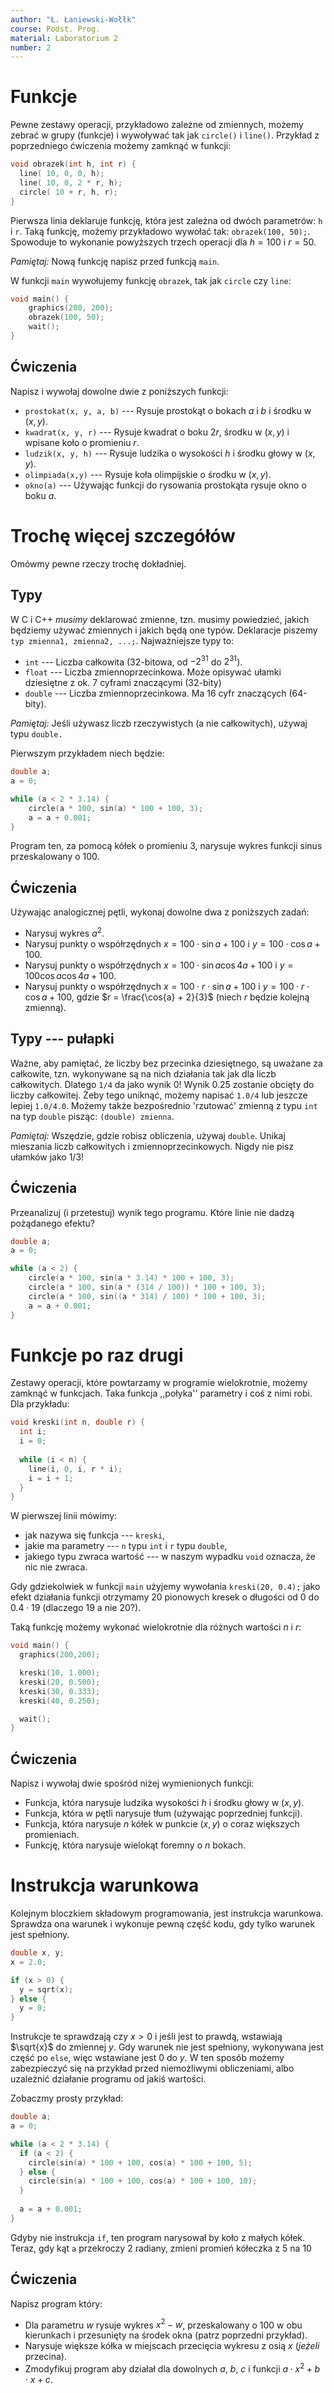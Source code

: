 ```yaml
---
author: "Ł. Łaniewski-Wołłk"
course: Podst. Prog.
material: Laboratorium 2
number: 2
---
```


# Funkcje
Pewne zestawy operacji, przykładowo zależne od zmiennych, możemy zebrać w grupy (funkcje) i wywoływać tak jak `circle()` i `line()`.
Przykład z poprzedniego ćwiczenia możemy zamknąć w funkcji:
```c++
void obrazek(int h, int r) {
  line( 10, 0, 0, h);
  line( 10, 0, 2 * r, h);
  circle( 10 + r, h, r);
}
```

Pierwsza linia deklaruje funkcję, która jest zależna od dwóch parametrów: `h` i `r`.
Taką funkcję, możemy przykładowo wywołać tak: `obrazek(100, 50);`.
Spowoduje to wykonanie powyższych trzech operacji dla $h = 100$ i $r = 50$.

_Pamiętaj:_ Nową funkcję napisz przed funkcją `main`.

W funkcji `main` wywołujemy funkcję `obrazek`, tak jak `circle` czy `line`:
```c++
void main() {
    graphics(200, 200);
    obrazek(100, 50);	
    wait();
}
```

## Ćwiczenia
Napisz i wywołaj dowolne dwie z poniższych funkcji:

- `prostokat(x, y, a, b)` --- Rysuje prostokąt o bokach $a$ i $b$ i środku w $(x, y)$.
- `kwadrat(x, y, r)` --- Rysuje kwadrat o boku $2r$, środku w $(x, y)$ i wpisane koło o promieniu $r$.
- `ludzik(x, y, h)` --- Rysuje ludzika o wysokości $h$ i środku głowy w $(x, y)$.
- `olimpiada(x,y)` --- Rysuje koła olimpijskie o środku w $(x, y)$.
- `okno(a)` --- Używając funkcji do rysowania prostokąta rysuje okno o boku $a$.

# Trochę więcej szczegółów
Omówmy pewne rzeczy trochę dokładniej.

## Typy
W C i C++ _musimy_ deklarować zmienne, tzn. musimy powiedzieć, jakich będziemy używać zmiennych i jakich będą one typów.
Deklaracje piszemy `typ zmienna1, zmienna2, ...;`.
Najważniejsze typy to:

- `int` --- Liczba całkowita (32-bitowa, od $-2^{31}$ do $2^{31}$).
- `float` --- Liczba zmiennoprzecinkowa.
Może opisywać ułamki dziesiętne z ok. 7 cyframi znaczącymi (32-bity)
- `double` --- Liczba zmiennoprzecinkowa.
Ma 16 cyfr znaczących (64-bity).

_Pamiętaj:_ Jeśli używasz liczb rzeczywistych (a nie całkowitych), używaj typu `double.`

Pierwszym przykładem niech będzie:
```c++
double a;
a = 0;

while (a < 2 * 3.14) {
    circle(a * 100, sin(a) * 100 + 100, 3);
    a = a + 0.001;
}
```
Program ten, za pomocą kółek o promieniu 3, narysuje wykres funkcji sinus przeskalowany o 100.

## Ćwiczenia
Używając analogicznej pętli, wykonaj dowolne dwa z poniższych zadań:

- Narysuj wykres $a ^ 2$.
- Narysuj punkty o współrzędnych $x = 100\cdot\sin{a} + 100$ i $y=100\cdot\cos{a} + 100$.
- Narysuj punkty o współrzędnych $x = 100\cdot\sin{a}\cos{4a} + 100$ i $y = 100\cos{a}\cos{4a} + 100$.
- Narysuj punkty o współrzędnych $x = 100\cdot r\cdot\sin{a} + 100$ i $y = 100\cdot r\cdot\cos{a} + 100$, gdzie $r = \frac{\cos{a} + 2}{3}$ (niech $r$ będzie kolejną zmienną).

## Typy --- pułapki
Ważne, aby pamiętać, że liczby bez przecinka dziesiętnego, są uważane za całkowite, tzn. wykonywane są na nich działania tak jak dla liczb całkowitych.
Dlatego `1/4` da jako wynik 0!
Wynik 0.25 zostanie obcięty do liczby całkowitej.
Żeby tego uniknąć, możemy napisać `1.0/4` lub jeszcze lepiej `1.0/4.0`.
Możemy także bezpośrednio 'rzutować' zmienną z typu `int` na typ `double` pisząc: `(double) zmienna`.

_Pamiętaj:_ Wszędzie, gdzie robisz obliczenia, używaj `double`.
Unikaj mieszania liczb całkowitych i zmiennoprzecinkowych.
Nigdy nie pisz ułamków jako 1/3!

## Ćwiczenia
Przeanalizuj (i przetestuj) wynik tego programu.
Które linie nie dadzą pożądanego efektu?
```c++
double a;
a = 0;

while (a < 2) {
    circle(a * 100, sin(a * 3.14) * 100 + 100, 3);
    circle(a * 100, sin(a * (314 / 100)) * 100 + 100, 3);
    circle(a * 100, sin((a * 314) / 100) * 100 + 100, 3);
    a = a + 0.001;
}
```

# Funkcje po raz drugi
Zestawy operacji, które powtarzamy w programie wielokrotnie, możemy zamknąć w funkcjach. Taka funkcja ,,połyka'' parametry i coś z nimi robi. Dla przykładu:
```c++
void kreski(int n, double r) {
  int i;
  i = 0;
  
  while (i < n) {
    line(i, 0, i, r * i);
    i = i + 1;
  }
}
```
W pierwszej linii mówimy:

- jak nazywa się funkcja --- `kreski`,
- jakie ma parametry --- `n` typu `int` i `r` typu `double`,
- jakiego typu zwraca wartość --- w naszym wypadku `void` oznacza, że nic nie zwraca.

Gdy gdziekolwiek w funkcji `main` użyjemy wywołania `kreski(20, 0.4);` jako efekt działania funkcji otrzymamy 20 pionowych kresek o długości od $0$ do $0.4\cdot 19$ (dlaczego $19$ a nie $20$?).

Taką funkcję możemy wykonać wielokrotnie dla różnych wartości $n$ i $r$:
```c++
void main() {
  graphics(200,200);

  kreski(10, 1.000);	
  kreski(20, 0.500);	
  kreski(30, 0.333);	
  kreski(40, 0.250);	

  wait();
}
```

## Ćwiczenia
Napisz i wywołaj dwie spośród niżej wymienionych funkcji:

- Funkcja, która narysuje ludzika wysokości $h$ i środku głowy w $(x, y)$.
- Funkcja, która w pętli narysuje tłum (używając poprzedniej funkcji).
- Funkcja, która narysuje $n$ kółek w punkcie $(x, y)$ o coraz większych promieniach.
- Funkcję, która narysuje wielokąt foremny o $n$ bokach.

# Instrukcja warunkowa
Kolejnym bloczkiem składowym programowania, jest instrukcja warunkowa.
Sprawdza ona warunek i wykonuje pewną część kodu, gdy tylko warunek jest spełniony.
```c++
double x, y;
x = 2.0;

if (x > 0) {
  y = sqrt(x);
} else {
  y = 0;
}
```
Instrukcje te sprawdzają czy $x > 0$ i jeśli jest to prawdą, wstawiają $\sqrt{x}$ do zmiennej $y$.
Gdy warunek nie jest spełniony, wykonywana jest część po `else`, więc wstawiane jest $0$ do $y$.
W ten sposób możemy zabezpieczyć się na przykład przed niemożliwymi obliczeniami, albo uzależnić działanie programu od jakiś wartości.

Zobaczmy prosty przykład:
```c++
double a;
a = 0;

while (a < 2 * 3.14) {
  if (a < 2) {
    circle(sin(a) * 100 + 100, cos(a) * 100 + 100, 5);
  } else {
    circle(sin(a) * 100 + 100, cos(a) * 100 + 100, 10);
  }
  
  a = a + 0.001;
}
```
Gdyby nie instrukcja `if`, ten program narysował by koło z małych kółek.
Teraz, gdy kąt `a` przekroczy $2$ radiany, zmieni promień kółeczka z $5$ na $10$ 

## Ćwiczenia
Napisz program który:

- Dla parametru $w$ rysuje wykres $x^2 - w$, przeskalowany o 100 w obu kierunkach i przesunięty na środek okna (patrz poprzedni przykład).
- Narysuje większe kółka w miejscach przecięcia wykresu z osią $x$ (_jeżeli_ przecina).
- Zmodyfikuj program aby działał dla dowolnych $a$, $b$, $c$ i funkcji $a\cdot x^2 + b\cdot x+c$.

